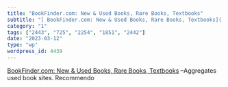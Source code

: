 ```yaml
---
title: "BookFinder.com: New & Used Books, Rare Books, Textbooks"
subtitle: "[ BookFinder.com: New & Used Books, Rare Books, Textbooks]( https://www.bookfinder.com/) –Aggregates..."
category: "1"
tags: ["2443", "725", "2254", "1851", "2442"]
date: "2023-03-12"
type: "wp"
wordpress_id: 4439
---
```

[ BookFinder.com: New & Used Books, Rare Books, Textbooks]( https://www.bookfinder.com/) –Aggregates used book sites. Recommendo